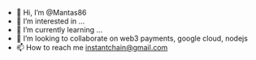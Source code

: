 - 👋 Hi, I’m @Mantas86
- 👀 I’m interested in ...
- 🌱 I’m currently learning ...
- 💞️ I’m looking to collaborate on web3 payments, google cloud, nodejs
- 📫 How to reach me instantchain@gmail.com 

<!---
Mantas86/Mantas86 is a ✨ special ✨ repository because its `README.md` (this file) appears on your GitHub profile.
You can click the Preview link to take a look at your changes.
--->
